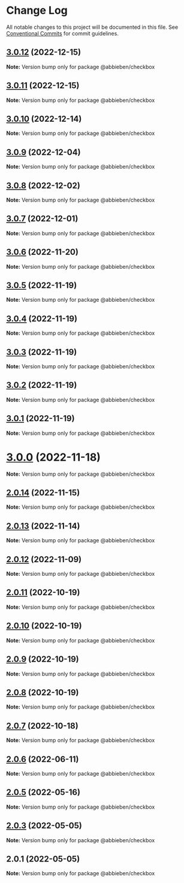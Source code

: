 # Change Log

All notable changes to this project will be documented in this file.
See [Conventional Commits](https://conventionalcommits.org) for commit guidelines.

## [3.0.12](https://github.com/abbieben07/checkbox/compare/v3.0.11...v3.0.12) (2022-12-15)

**Note:** Version bump only for package @abbieben/checkbox





## [3.0.11](https://github.com/abbieben07/checkbox/compare/v3.0.10...v3.0.11) (2022-12-15)

**Note:** Version bump only for package @abbieben/checkbox





## [3.0.10](https://github.com/abbieben07/checkbox/compare/v3.0.9...v3.0.10) (2022-12-14)

**Note:** Version bump only for package @abbieben/checkbox





## [3.0.9](https://github.com/abbieben07/checkbox/compare/v3.0.8...v3.0.9) (2022-12-04)

**Note:** Version bump only for package @abbieben/checkbox





## [3.0.8](https://github.com/abbieben07/checkbox/compare/v3.0.7...v3.0.8) (2022-12-02)

**Note:** Version bump only for package @abbieben/checkbox





## [3.0.7](https://github.com/abbieben07/checkbox/compare/v3.0.6...v3.0.7) (2022-12-01)

**Note:** Version bump only for package @abbieben/checkbox





## [3.0.6](https://github.com/abbieben07/checkbox/compare/v3.0.5...v3.0.6) (2022-11-20)

**Note:** Version bump only for package @abbieben/checkbox





## [3.0.5](https://github.com/abbieben07/checkbox/compare/v3.0.4...v3.0.5) (2022-11-19)

**Note:** Version bump only for package @abbieben/checkbox





## [3.0.4](https://github.com/abbieben07/checkbox/compare/v3.0.3...v3.0.4) (2022-11-19)

**Note:** Version bump only for package @abbieben/checkbox





## [3.0.3](https://github.com/abbieben07/checkbox/compare/v3.0.2...v3.0.3) (2022-11-19)

**Note:** Version bump only for package @abbieben/checkbox





## [3.0.2](https://github.com/abbieben07/checkbox/compare/v3.0.1...v3.0.2) (2022-11-19)

**Note:** Version bump only for package @abbieben/checkbox





## [3.0.1](https://github.com/abbieben07/checkbox/compare/v3.0.0...v3.0.1) (2022-11-19)

**Note:** Version bump only for package @abbieben/checkbox





# [3.0.0](https://github.com/abbieben07/checkbox/compare/v2.0.14...v3.0.0) (2022-11-18)

**Note:** Version bump only for package @abbieben/checkbox





## [2.0.14](https://github.com/abbieben07/checkbox/compare/v2.0.13...v2.0.14) (2022-11-15)

**Note:** Version bump only for package @abbieben/checkbox





## [2.0.13](https://github.com/abbieben07/checkbox/compare/v2.0.12...v2.0.13) (2022-11-14)

**Note:** Version bump only for package @abbieben/checkbox





## [2.0.12](https://github.com/abbieben07/checkbox/compare/v2.0.11...v2.0.12) (2022-11-09)

**Note:** Version bump only for package @abbieben/checkbox





## [2.0.11](https://github.com/abbieben07/checkbox/compare/v2.0.10...v2.0.11) (2022-10-19)

**Note:** Version bump only for package @abbieben/checkbox





## [2.0.10](https://github.com/abbieben07/checkbox/compare/v2.0.9...v2.0.10) (2022-10-19)

**Note:** Version bump only for package @abbieben/checkbox





## [2.0.9](https://github.com/abbieben07/checkbox/compare/v2.0.8...v2.0.9) (2022-10-19)

**Note:** Version bump only for package @abbieben/checkbox





## [2.0.8](https://github.com/abbieben07/checkbox/compare/v2.0.7...v2.0.8) (2022-10-19)

**Note:** Version bump only for package @abbieben/checkbox





## [2.0.7](https://github.com/abbieben07/checkbox/compare/v2.0.6...v2.0.7) (2022-10-18)

**Note:** Version bump only for package @abbieben/checkbox





## [2.0.6](https://github.com/abbieben07/checkbox/compare/v2.0.5...v2.0.6) (2022-06-11)

**Note:** Version bump only for package @abbieben/checkbox





## [2.0.5](https://github.com/abbieben07/checkbox/compare/v2.0.3...v2.0.5) (2022-05-16)

**Note:** Version bump only for package @abbieben/checkbox





## [2.0.3](https://github.com/abbieben07/checkbox/compare/v2.0.1...v2.0.3) (2022-05-05)

**Note:** Version bump only for package @abbieben/checkbox





## 2.0.1 (2022-05-05)

**Note:** Version bump only for package @abbieben/checkbox
